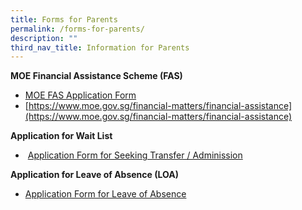 ```yaml
---
title: Forms for Parents
permalink: /forms-for-parents/
description: ""
third_nav_title: Information for Parents
---
```

**MOE Financial Assistance Scheme (FAS)**

*   [MOE FAS Application Form](/files/Forms%20for%20Parents/GGAS_Application%20Form%20Nov%202022.pdf)
*   [https://www.moe.gov.sg/financial-matters/financial-assistance](https://www.moe.gov.sg/financial-matters/financial-assistance)


**Application for Wait List**

*    [Application Form for Seeking Transfer / Adminission](/files/Forms%20for%20Parents/application%20form%20for%20transfer.pdf)

**Application for Leave of Absence (LOA)**

*   [Application Form for Leave of Absence](https://form.gov.sg/60b9973c3c599c0011f052a6)